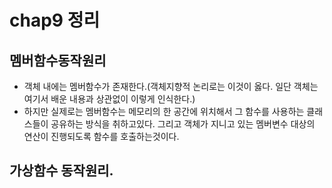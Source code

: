# chap9 정리
## 멤버함수동작원리
- 객체 내에는 멤버함수가 존재한다.(객체지향적 논리로는 이것이 옳다. 일단 객체는 여기서 배운 내용과 상관없이 이렇게 인식한다.)
- 하지만 실제로는 멤버함수는 메모리의 한 공간에 위치해서 그 함수를 사용하는 클래스들이 공유하는 방식을 취하고있다. 그리고 객체가 지니고 있는 멤버변수 대상의 연산이 진행되도록 함수를 호출하는것이다.

## 가상함수 동작원리.
